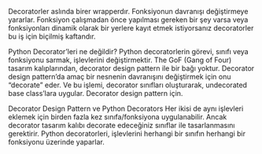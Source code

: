 Decoratorler aslında birer wrapperdır. Fonksiyonun davranışı değiştirmeye yararlar. Fonksiyon çalışmadan önce yapılması gereken bir şey varsa veya fonksiyonları dinamik olarak bir yerlere kayıt etmek istiyorsanız decoratorler bu iş için biçilmiş kaftandır.

Python Decorator’leri ne değildir?
Python decoratorlerin görevi, sınıfı veya fonksiyonu sarmak, işlevlerini değiştirmektir. The GoF (Gang of Four) tasarım kalıplarından, decorator design pattern ile bir bağı yoktur. Decorator design pattern’da amaç bir nesnenin davranışını değiştirmek için onu “decorate” eder. Ve bu işlemi, decorator sınıfları oluşturarak, undecorated base class’lara uygular.
Decorator design pattern için.

Decorator Design Pattern ve Python Decorators
Her ikisi de aynı işlevleri eklemek için birden fazla kez sınıfa/fonksiyona uygulanabilir. Ancak decorator tasarım kalıbı decorate edeceğiniz sınıflar ile tasarlanmasını gerektirir.
Python decoratorleri, işlevlerini herhangi bir sınıfın herhangi bir fonksiyonu üzerinde yaparlar.
